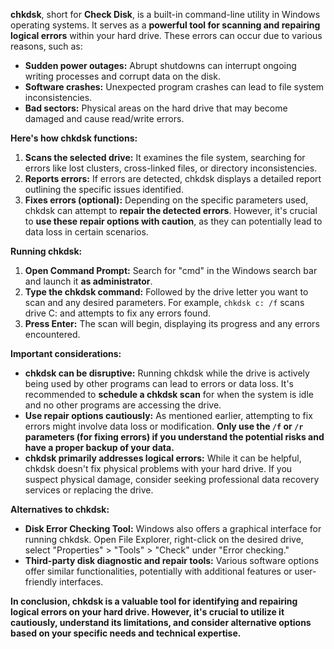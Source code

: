 **chkdsk**, short for **Check Disk**, is a built-in command-line utility in Windows operating systems. It serves as a **powerful tool for scanning and repairing logical errors** within your hard drive. These errors can occur due to various reasons, such as:

- **Sudden power outages:** Abrupt shutdowns can interrupt ongoing writing processes and corrupt data on the disk.
- **Software crashes:** Unexpected program crashes can lead to file system inconsistencies.
- **Bad sectors:** Physical areas on the hard drive that may become damaged and cause read/write errors.

**Here's how chkdsk functions:**

1. **Scans the selected drive:** It examines the file system, searching for errors like lost clusters, cross-linked files, or directory inconsistencies.
2. **Reports errors:** If errors are detected, chkdsk displays a detailed report outlining the specific issues identified.
3. **Fixes errors (optional):** Depending on the specific parameters used, chkdsk can attempt to **repair the detected errors**. However, it's crucial to **use these repair options with caution**, as they can potentially lead to data loss in certain scenarios.

**Running chkdsk:**

1. **Open Command Prompt:** Search for "cmd" in the Windows search bar and launch it **as administrator**.
2. **Type the chkdsk command:** Followed by the drive letter you want to scan and any desired parameters. For example, `chkdsk c: /f` scans drive C: and attempts to fix any errors found.
3. **Press Enter:** The scan will begin, displaying its progress and any errors encountered.

**Important considerations:**

- **chkdsk can be disruptive:** Running chkdsk while the drive is actively being used by other programs can lead to errors or data loss. It's recommended to **schedule a chkdsk scan** for when the system is idle and no other programs are accessing the drive.
- **Use repair options cautiously:** As mentioned earlier, attempting to fix errors might involve data loss or modification. **Only use the `/f` or `/r` parameters (for fixing errors) if you understand the potential risks and have a proper backup of your data.**
- **chkdsk primarily addresses logical errors:** While it can be helpful, chkdsk doesn't fix physical problems with your hard drive. If you suspect physical damage, consider seeking professional data recovery services or replacing the drive.

**Alternatives to chkdsk:**

- **Disk Error Checking Tool:** Windows also offers a graphical interface for running chkdsk. Open File Explorer, right-click on the desired drive, select "Properties" > "Tools" > "Check" under "Error checking."
- **Third-party disk diagnostic and repair tools:** Various software options offer similar functionalities, potentially with additional features or user-friendly interfaces.

**In conclusion, chkdsk is a valuable tool for identifying and repairing logical errors on your hard drive. However, it's crucial to utilize it cautiously, understand its limitations, and consider alternative options based on your specific needs and technical expertise.**